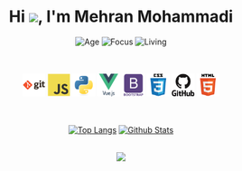 
<div align="center">
  <h1 align="center">Hi <img src="https://media.giphy.com/media/hvRJCLFzcasrR4ia7z/giphy.gif"  width="50px" >, I'm Mehran Mohammadi</h1>
</div>

<div align="center">
  
![Age](https://img.shields.io/badge/age-21-blue)
![Focus](https://img.shields.io/badge/Focus-Frontend-lightblue)
![Living](https://img.shields.io/badge/Living-iran-light)

<br>
<br>

</div>
<div align="center">
 
  <img src="https://github.com/devicons/devicon/blob/master/icons/git/git-original-wordmark.svg" alt="git" width="40" height="40"/> 
  <img src="https://github.com/devicons/devicon/blob/master/icons/javascript/javascript-original.svg" alt="javascript" width="40" height="40"/> 
  <img src="https://github.com/devicons/devicon/blob/master/icons/python/python-original.svg" alt="python" width="40" height="40"/>  
  <img src="https://github.com/devicons/devicon/blob/master/icons/vuejs/vuejs-original-wordmark.svg" alt="vue" width="40" height="40"/>
  <img src="https://github.com/devicons/devicon/blob/master/icons/bootstrap/bootstrap-plain-wordmark.svg" alt="vue" width="40" height="40"/>
  <img src="https://github.com/devicons/devicon/blob/master/icons/css3/css3-original-wordmark.svg" alt="vue" width="40" height="40"/>
  <img src="https://github.com/devicons/devicon/blob/master/icons/github/github-original-wordmark.svg" alt="vue" width="40" height="40"/>
  <img src="https://github.com/devicons/devicon/blob/master/icons/html5/html5-original-wordmark.svg" alt="vue" width="40" height="40"/>
</div>

<br>
<br>
<div align="center">

[![Top Langs](https://github-readme-stats.vercel.app/api/top-langs/?username=MehranMohamadi&theme=chartreuse-dark&line_height=30)](https://github.com/anuraghazra/github-readme-stats)
[![Github Stats](https://github-readme-stats.vercel.app/api?username=MehranMohamadi&hide_border=true&show_icons=true&line_height=30&count_private=true&theme=chartreuse-dark)](https://github.com/anuraghazra/github-readme-stats)
</div>
<br>

<div align="center">
   <img src="https://github-profile-trophy.vercel.app/?username=MehranMohamadi&theme=flat&no-frame=true&margin-w=30" />
</div>
